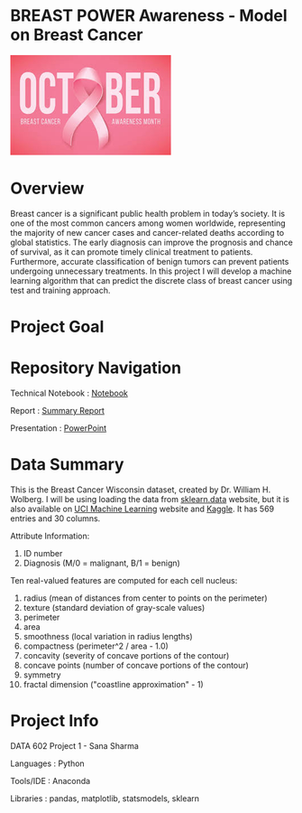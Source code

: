 # BREAST POWER Awareness - Model on Breast Cancer 
![October](https://github.com/sanashar/breast_power_proejct1/blob/main/october_pic.jpg)

# Overview 
Breast cancer is a significant public health problem in today’s society. It is one of the most common cancers among women worldwide, representing the majority of new cancer cases and cancer-related deaths according to global statistics. The early diagnosis can improve the prognosis and chance of survival, as it can promote timely clinical treatment to patients. Furthermore, accurate classification of benign tumors can prevent patients undergoing unnecessary treatments. In this project I will develop a machine learning algorithm that can predict the discrete class of breast cancer using test and training approach. 

# Project Goal

# Repository Navigation
Technical Notebook               : [Notebook](https://github.com/sanashar/singapore_airbnb_modelling/tree/main/Notebooks)

Report       : [Summary Report](https://github.com/sanashar/singapore_airbnb_modelling/tree/main/Summary%20Report)

Presentation       : [PowerPoint](https://github.com/sanashar/singapore_airbnb_modelling/tree/main/Data)


# Data Summary
This is the Breast Cancer Wisconsin dataset, created by Dr. William H. Wolberg. I will be using loading the data from [sklearn.data](https://scikit-learn.org/stable/modules/generated/sklearn.datasets.load_breast_cancer.html) website, but it is also available on [UCI Machine Learning](https://archive.ics.uci.edu/ml/datasets/Breast+Cancer+Wisconsin+(Diagnostic)) website and [Kaggle](https://www.kaggle.com/uciml/breast-cancer-wisconsin-data). It has 569 entries and 30 columns. 

  Attribute Information:
1) ID number
2) Diagnosis (M/0 = malignant, B/1 = benign)

Ten real-valued features are computed for each cell nucleus:
1) radius (mean of distances from center to points on the perimeter)
2) texture (standard deviation of gray-scale values)
3) perimeter
4) area
5) smoothness (local variation in radius lengths)
6) compactness (perimeter^2 / area - 1.0)
7) concavity (severity of concave portions of the contour)
8) concave points (number of concave portions of the contour)
9) symmetry
10) fractal dimension ("coastline approximation" - 1)



# Project Info
DATA 602 Project 1 - Sana Sharma

Languages    : Python

Tools/IDE    : Anaconda

Libraries    : pandas, matplotlib, statsmodels, sklearn
